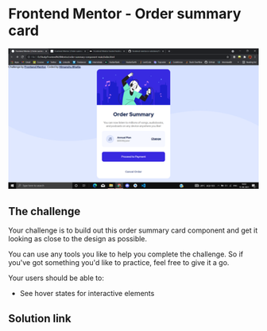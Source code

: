 # Frontend Mentor - Order summary card

![Design preview for the Order summary card coding challenge](https://github.com/himanshubhatia2910/frontend-mentor.io-solutions/blob/a76de08215bfc7f2d9a0b0a7da696a0bcae9142a/Order%20Summary%20Component/design/Screenshot%20(559).png)


## The challenge

Your challenge is to build out this order summary card component and get it looking as close to the design as possible.

You can use any tools you like to help you complete the challenge. So if you've got something you'd like to practice, feel free to give it a go.

Your users should be able to:

- See hover states for interactive elements

## Solution link
